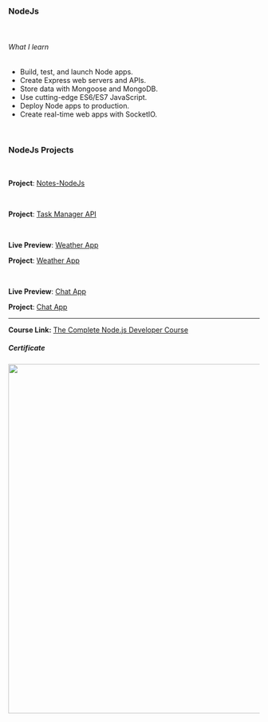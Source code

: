 ### NodeJs

</br>

###### What I learn

- Build, test, and launch Node apps.
- Create Express web servers and APIs.
- Store data with Mongoose and MongoDB.
- Use cutting-edge ES6/ES7 JavaScript.
- Deploy Node apps to production.
- Create real-time web apps with SocketIO.

</br>

### NodeJs Projects

</br>

**Project**: [Notes-NodeJs](https://github.com/ahmedsamirdev/notes-nodejs) 

</br>

**Project**: [Task Manager API](https://github.com/ahmedsamirdev/task-manager) 

</br>


**Live Preview**: [Weather App](https://get-weather-nodejs.herokuapp.com/)

**Project**: [Weather App](https://github.com/ahmedsamirdev/weather-app)

</br>


**Live Preview**: [Chat App](https://chat-app-nodejs2.herokuapp.com/) 

**Project**: [Chat App](https://github.com/ahmedsamirdev/chat-app ) 

---
**Course Link:** [The Complete Node.js Developer Course](https://www.udemy.com/course/the-complete-nodejs-developer-course-2)

<h5><a href="#certificate"></a>Certificate</h5>
<p align="center">
  <img  src="https://i.ibb.co/2NqN72v/The-Complete-Node-js-Developer-Course-3rd-Edition.jpg" width="700">
</p>

